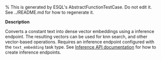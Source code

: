 % This is generated by ESQL's AbstractFunctionTestCase. Do not edit it. See ../README.md for how to regenerate it.

**Description**

Converts a constant text into dense vector embeddings using a inference endpoint. The resulting vectors can be used for knn search, and other vector-based operations. Requires an inference endpoint configured with the `text_embedding` task type. See [Inference API documentation](docs-content://explore-analyze/elastic-inference/inference-api.md) for how to create inference endpoints.

